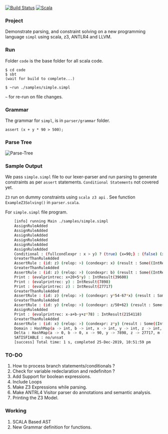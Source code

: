 
[![Build Status](https://travis-ci.com/codersguild/parser-symbolic-exec.svg?token=y7dv4AHgKobrxUyj4TGA&branch=master)](https://travis-ci.com/codersguild/parser-symbolic-exec) [![Scala](https://img.shields.io/badge/Scala-2.11.0-blue)](https://img.shields.io/badge/Scala-2.11.0-blue)

### Project

Demonstrate parsing, and constraint solving on a new programming language ```simpl``` 
using scala, z3, ANTLR4 and LLVM. 

### Run

Folder ```code``` is the base folder for all scala code. 

```
$ cd code
$ sbt
(wait for build to complete...)

$ ~run ./samples/simple.simpl
```

 ```~```  for re-run on file changes. 

 ### Grammar

 The grammar for ```simpl```, is in ```parser/grammar``` folder. 

 ```
 assert (x + y * 90 > 500);
 ```

### Parse Tree

![Parse-Tree](https://github.com/codersguild/parser-symbolic-exec/blob/master/code/src/main/scala/parser/grammar/grammar.png)

###  Sample Output 

We pass ```simple.simpl``` file to  our lexer-parser and run parsing to generate constraints as per
```assert``` statements. ```Conditional Statements``` not covered yet. 

```Z3```  run on dummy constraints using ```scala z3 api``` .  See function ```ExampleZ3Solving()```
in ```parser.scala```.

For ```simple.simpl``` file program. 

```bash 
    [info] running Main ./samples/simple.simpl
    AssignRuleAdded
    AssignRuleAdded
    AssignRuleAdded
    AssignRuleAdded
    AssignRuleAdded
    AssignRuleAdded
    Conditional : (fullcondlexpr : x > y) ? (true) {x=90;} : (false) (x=z-y;)
    GreaterThanRuleAdded
    AssertRule : (id: z) (relop: >) (condexpr: x) (result : Some((IntResult(90),)))
    GreaterThanRuleAdded
    AssertRule : (id: z) (relop: >) (condexpr: b) (result : Some((IntResult(0),)))
    Print : (evalprintrec: x+20+5*y) : IntResult(39600)
    Print : (evalprintrec: y) : IntResult(7898)
    Print : (evalprintrec: z) : IntResult(27717)
    GreaterThanRuleAdded
    AssertRule : (id: z) (relop: >) (condexpr: y*54-67*x) (result : Some((IntResult(420462),)))
    GreaterThanRuleAdded
    AssertRule : (id: y) (relop: >) (condexpr: z/50+62) (result : Some((IntResult(616),)))
    AssignRuleAdded
    Print : (evalprintrec: x-a+b-y+z*78) : IntResult(2154118)
    GreaterThanRuleAdded
    AssertRule : (id: x) (relop: >) (condexpr: z*y) (result : Some((IntResult(218908866),)))
    Domain : HashMap(a -> int, b -> int, x -> int, y -> int, z -> int, m -> bool, n -> bool)
    Delta : HashMap(a -> 0, b -> 0, x -> 90, y -> 7898, z -> 27717, m -> 1, n -> 0)
    SATISFIABLE : no/unsat
    [success] Total time: 1 s, completed 25-Dec-2019, 10:51:59 pm

``` 

### TO-DO

1.  How to process branch statements/conditionals ?
2.  Check for variable redeclaration and redefiniton ?
3.  Add Support for boolean expressions.
4.  Include Loops
5.  Make Z3 Expressions while parsing. 
6.  Make ANTRL4 Visitor parser do annotations and semantic analysis.
7.  Printing the Z3 Model. 

### Working

1.  SCALA Based AST
2.  New Grammar definition for functions.












